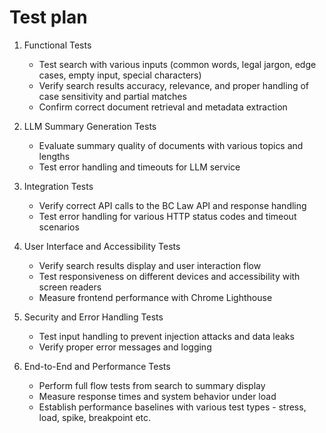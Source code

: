 # Test plan

1. Functional Tests
    - Test search with various inputs (common words, legal jargon, edge cases, empty input, special characters)
    - Verify search results accuracy, relevance, and proper handling of case sensitivity and partial matches
    - Confirm correct document retrieval and metadata extraction

2. LLM Summary Generation Tests
    - Evaluate summary quality of documents with various topics and lengths
    - Test error handling and timeouts for LLM service

3. Integration Tests
    - Verify correct API calls to the BC Law API and response handling
    - Test error handling for various HTTP status codes and timeout scenarios

4. User Interface and Accessibility Tests
    - Verify search results display and user interaction flow
    - Test responsiveness on different devices and accessibility with screen readers
    - Measure frontend performance with Chrome Lighthouse

5. Security and Error Handling Tests
    - Test input handling to prevent injection attacks and data leaks
    - Verify proper error messages and logging

6. End-to-End and Performance Tests
    - Perform full flow tests from search to summary display
    - Measure response times and system behavior under load
    - Establish performance baselines with various test types - stress, load, spike, breakpoint etc.
